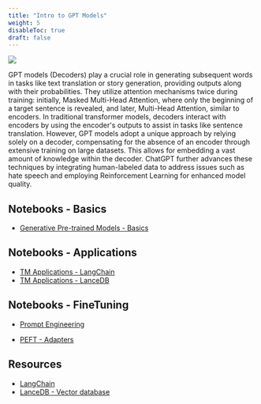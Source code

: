 ```yaml
---
title: "Intro to GPT Models"
weight: 5
disableToc: true
draft: false
---
```



![](http://jalammar.github.io/images/gpt2/gpt2-sizes-hyperparameters-3.png)

GPT models (Decoders) play a crucial role in generating subsequent words in tasks like text translation or story generation, providing outputs along with their probabilities. They utilize attention mechanisms twice during training: initially, Masked Multi-Head Attention, where only the beginning of a target sentence is revealed, and later, Multi-Head Attention, similar to encoders. In traditional transformer models, decoders interact with encoders by using the encoder's outputs to assist in tasks like sentence translation. However, GPT models adopt a unique approach by relying solely on a decoder, compensating for the absence of an encoder through extensive training on large datasets. This allows for embedding a vast amount of knowledge within the decoder. ChatGPT further advances these techniques by integrating human-labeled data to address issues such as hate speech and employing Reinforcement Learning for enhanced model quality.

## Notebooks - Basics

* [Generative Pre-trained Models - Basics](https://colab.research.google.com/github/aaubs/ds-master/blob/main/notebooks/M3_3_NLG_v2.ipynb)

## Notebooks - Applications

* [TM Applications - LangChain](https://colab.research.google.com/github/aaubs/ds-master/blob/main/notebooks/M3_3_Into_LangChain.ipynb)
* [TM Applications - LanceDB](https://colab.research.google.com/github/aaubs/ds-master/blob/main/notebooks/M3_3_LanceDB.ipynb)

## Notebooks - FineTuning

* [Prompt Engineering](https://colab.research.google.com/github/aaubs/ds-master/blob/main/notebooks/M3_3_NLG_prompt_engineering_v2_econstudents.ipynb)
<!-- * [Prompt Engineering - Solutions](https://colab.research.google.com/github/aaubs/ds-master/blob/main/notebooks/M3_3_NLG_prompt_engineering_v2_econstudents_Solutions.ipynb) -->
* [PEFT - Adapters](https://colab.research.google.com/github/aaubs/ds-master/blob/main/notebooks/M3_3_Finetune_opt_bnb_peft.ipynb)


## Resources

- [LangChain](https://python.langchain.com/docs/get_started/quickstart)
- [LanceDB - Vector database](https://lancedb.github.io/lancedb/)